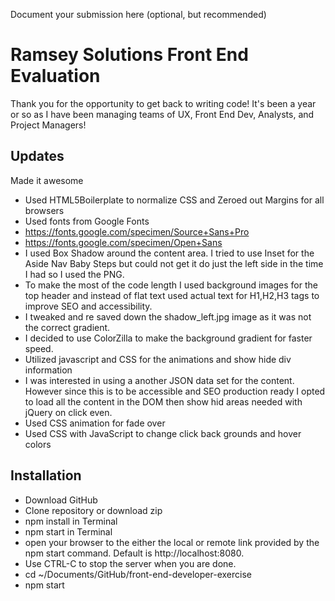 Document your submission here (optional, but recommended)

# Ramsey Solutions Front End Evaluation
Thank you for the opportunity to get back to writing code! It's been a year or so as I have been managing teams of UX, Front End Dev, Analysts, and Project Managers!

## Updates
Made it awesome
* Used HTML5Boilerplate to normalize CSS and Zeroed out Margins for all browsers
* Used fonts from Google Fonts
* https://fonts.google.com/specimen/Source+Sans+Pro
* https://fonts.google.com/specimen/Open+Sans
* I used Box Shadow around the content area. I tried to use Inset for the Aside Nav Baby Steps but could not get it do just the left side in the time I had so I used the PNG.
* To make the most of the code length I used background images for the top header and instead of flat text used actual text for H1,H2,H3 tags to improve SEO and accessibility.
* I tweaked and re saved down the shadow_left.jpg image as it was not the correct gradient.
* I decided to use ColorZilla to make the background gradient for faster speed.
* Utilized javascript and CSS for the animations and show hide div information
* I was interested in using a another JSON data set for the content. However since this is to be accessible and SEO production ready I opted to load all the content in the DOM then show hid areas needed with jQuery on click even.
* Used CSS animation for fade over
* Used CSS with JavaScript to change click back grounds and hover colors

## Installation
* Download GitHub
* Clone repository or download zip
* npm install in Terminal
* npm start in Terminal
* open your browser to the either the local or remote link provided by the npm start command. Default is http://localhost:8080.
* Use CTRL-C to stop the server when you are done.
* cd ~/Documents/GitHub/front-end-developer-exercise
* npm start

